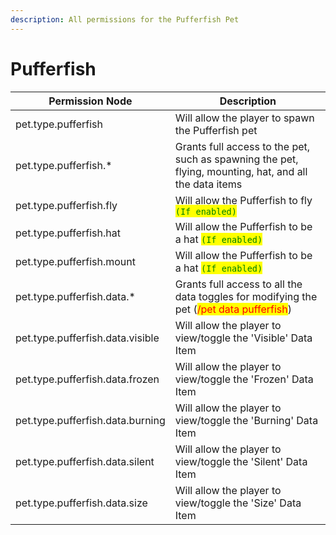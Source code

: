 ```yaml
---
description: All permissions for the Pufferfish Pet
---
```



# Pufferfish
| Permission Node | Description |
| - | - |
| pet.type.pufferfish | Will allow the player to spawn the Pufferfish pet |
| pet.type.pufferfish.* | Grants full access to the pet, such as spawning the pet, flying, mounting, hat, and all the data items |
| pet.type.pufferfish.fly | Will allow the Pufferfish to fly <mark style="color:green;">`(If enabled)`</mark> |
| pet.type.pufferfish.hat | Will allow the Pufferfish to be a hat <mark style="color:green;">`(If enabled)`</mark> |
| pet.type.pufferfish.mount | Will allow the Pufferfish to be a hat <mark style="color:green;">`(If enabled)`</mark> |
| pet.type.pufferfish.data.* | Grants full access to all the data toggles for modifying the pet (<mark style="color:red;">/pet data pufferfish</mark>) |
| pet.type.pufferfish.data.visible | Will allow the player to view/toggle the 'Visible' Data Item |
| pet.type.pufferfish.data.frozen | Will allow the player to view/toggle the 'Frozen' Data Item |
| pet.type.pufferfish.data.burning | Will allow the player to view/toggle the 'Burning' Data Item |
| pet.type.pufferfish.data.silent | Will allow the player to view/toggle the 'Silent' Data Item |
| pet.type.pufferfish.data.size | Will allow the player to view/toggle the 'Size' Data Item |

